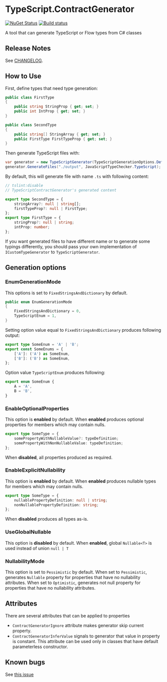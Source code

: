 # TypeScript.ContractGenerator

[![NuGet Status](https://img.shields.io/nuget/v/SkbKontur.TypeScript.ContractGenerator.svg)](https://www.nuget.org/packages/SkbKontur.TypeScript.ContractGenerator/)
[![Build status](https://ci.appveyor.com/api/projects/status/1x5x9gw0a7h12g38/branch/master?svg=true)](https://ci.appveyor.com/project/skbkontur/typescript-contractgenerator/branch/master)

A tool that can generate TypeScript or Flow types from C# classes

## Release Notes

See [CHANGELOG](CHANGELOG.md).

## How to Use

First, define types that need type generation:

```csharp
public class FirstType
{
    public string StringProp { get; set; }
    public int IntProp { get; set; }
}

public class SecondType
{
    public string[] StringArray { get; set; }
    public FirstType FirstTypeProp { get; set; }
}
```

Then generate TypeScript files with:

```csharp
var generator = new TypeScriptGenerator(TypeScriptGenerationOptions.Default, CustomTypeGenerator.Null, new RootTypesProvider(typeof(SecondType)));
generator.GenerateFiles("./output", JavaScriptTypeChecker.TypeScript);
```

By default, this will generate file with name `.ts` with following content:

```ts
// tslint:disable
// TypeScriptContractGenerator's generated content

export type SecondType = {
    stringArray?: null | string[];
    firstTypeProp?: null | FirstType;
};
export type FirstType = {
    stringProp?: null | string;
    intProp: number;
};
```

If you want generated files to have different name or to generate some typings differently, you should pass your own implementation of `ICustomTypeGenerator` to `TypeScriptGenerator`.

## Generation options

### EnumGenerationMode

This options is set to `FixedStringsAndDictionary` by default.

```csharp
public enum EnumGenerationMode
{
    FixedStringsAndDictionary = 0,
    TypeScriptEnum = 1,
}
```

Setting option value equal to `FixedStringsAndDictionary` produces following output:

```ts
export type SomeEnum = 'A' | 'B';
export const SomeEnums = {
    ['A']: ('A') as SomeEnum,
    ['B']: ('B') as SomeEnum,
};
```

Option value `TypeScriptEnum` produces following:

```ts
export enum SomeEnum {
    A = 'A',
    B = 'B',
}
```

### EnableOptionalProperties

This option is **enabled** by default. When **enabled** produces optional properties for members which may contain nulls.

```ts
export type SomeType = {
    somePropertyWithNullableValue?: typeDefinition;
    somePropertyWithNonNullableValue: typeDefinition;
};

```
When **disabled**, all properties produced as required.

### EnableExplicitNullability

This option is **enabled** by default. When **enabled** produces nullable types for members which may contain nulls.

```ts
export type SomeType = {
    nullablePropertyDefinition: null | string;
    nonNullablePropertyDefinition: string;
};
```

When **disabled** produces all types as-is.

### UseGlobalNullable

This option is **disabled** by default. When **enabled**, global `Nullable<T>` is used instead of union `null | T`

### NullabilityMode

This option is set to `Pessimistic` by default. When set to `Pessimistic`, generates `Nullable` property for properties that have no nullability attributes. When set to `Optimistic`, generates not null property for properties that have no nullability attributes.

## Attributes

There are several attributes that can be applied to properties

* `ContractGeneratorIgnore` attribute makes generator skip current property.
* `ContractGeneratorInferValue` signals to generator that value in property is constant. This attribute can be used only in classes that have default parameterless constructor.

## Known bugs

See [this issue](https://github.com/skbkontur/TypeScript.ContractGenerator/issues/1)
